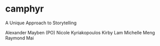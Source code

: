 # camphyr
A Unique Approach to Storytelling

Alexander Mayben (PO)
Nicole Kyriakopoulos
Kirby Lam
Michelle Meng
Raymond Mai
